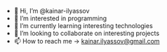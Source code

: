 - 👋 Hi, I’m @kainar-ilyassov
- 👀 I’m interested in programming
- 🌱 I’m currently learning interesting technologies
- 💞️ I’m looking to collaborate on interesting projects
- 📫 How to reach me -> kainar.ilyassov@gmail.com

<!---
kainar-ilyassov/kainar-ilyassov is a ✨ special ✨ repository because its `README.md` (this file) appears on your GitHub profile.
You can click the Preview link to take a look at your changes.
--->
